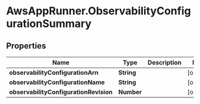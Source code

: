 # AwsAppRunner.ObservabilityConfigurationSummary

## Properties

Name | Type | Description | Notes
------------ | ------------- | ------------- | -------------
**observabilityConfigurationArn** | **String** |  | [optional] 
**observabilityConfigurationName** | **String** |  | [optional] 
**observabilityConfigurationRevision** | **Number** |  | [optional] 


